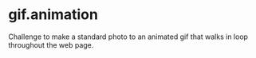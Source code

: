 # gif.animation
Challenge to make a standard photo to an animated gif that walks in loop throughout the web page.
